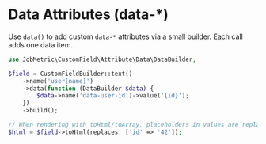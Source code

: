 # Data Attributes (data-*)

Use `data()` to add custom `data-*` attributes via a small builder. Each call adds one data item.

```php
use JobMetric\CustomField\Attribute\Data\DataBuilder;

$field = CustomFieldBuilder::text()
    ->name('user[name]')
    ->data(function (DataBuilder $data) {
        $data->name('data-user-id')->value('{id}');
    })
    ->build();

// When rendering with toHtml/toArray, placeholders in values are replaced
$html = $field->toHtml(replaces: ['id' => '42']);
```
